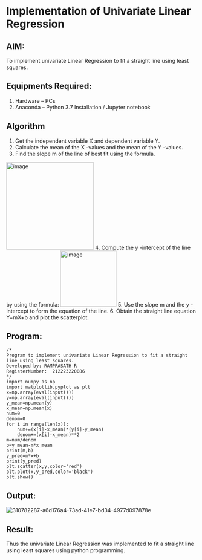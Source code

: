 # Implementation of Univariate Linear Regression
## AIM:
To implement univariate Linear Regression to fit a straight line using least squares.

## Equipments Required:
1. Hardware – PCs
2. Anaconda – Python 3.7 Installation / Jupyter notebook

## Algorithm
1. Get the independent variable X and dependent variable Y.
2. Calculate the mean of the X -values and the mean of the Y -values.
3. Find the slope m of the line of best fit using the formula. 
<img width="231" alt="image" src="https://user-images.githubusercontent.com/93026020/192078527-b3b5ee3e-992f-46c4-865b-3b7ce4ac54ad.png">
4. Compute the y -intercept of the line by using the formula:
<img width="148" alt="image" src="https://user-images.githubusercontent.com/93026020/192078545-79d70b90-7e9d-4b85-9f8b-9d7548a4c5a4.png">
5. Use the slope m and the y -intercept to form the equation of the line.
6. Obtain the straight line equation Y=mX+b and plot the scatterplot.

## Program:
```
/*
Program to implement univariate Linear Regression to fit a straight line using least squares.
Developed by: RAMPRASATH R
RegisterNumber:  212223220086
*/
import numpy as np
import matplotlib.pyplot as plt
x=np.array(eval(input()))
y=np.array(eval(input()))
y_mean=np.mean(y)
x_mean=np.mean(x)
num=0
denom=0
for i in range(len(x)):
    num+=(x[i]-x_mean)*(y[i]-y_mean)
    denom+=(x[i]-x_mean)**2
m=num/denom
b=y_mean-m*x_mean
print(m,b)
y_pred=m*x+b
print(y_pred)
plt.scatter(x,y,color='red')
plt.plot(x,y_pred,color='black')
plt.show()
```

## Output:
![310782287-a6d176a4-73ad-41e7-bd34-4977d097878e](https://github.com/ram-sec-1405/Find-the-best-fit-line-using-Least-Squares-Method/assets/155155799/79176738-c713-45eb-8140-c3599699c393)


## Result:
Thus the univariate Linear Regression was implemented to fit a straight line using least squares using python programming.
